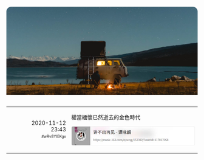 ![](src/cover.webp)

<table width="100%" border="0" cellpadding="30" cellspacing="0" bgcolor="transparent" align="left" frame="void">

<tr data-timestamp="1605195818.35353" data-id="wRv8YIEKgx">
<td width="150" align="right">2020-11-12<br>23:43<br><sup><sub>#wRv8YIEKgx</sub></sup></td>
<td><p>
權當緬懷已然逝去的金色時代</p><p>
<a href="https://music.163.com/#/song/152392/?userid=117017058"><img src="src/kK0b49m39H.webp" width="400"></a></p>
</td><!-- ITEM-END -->
</tr>

</table><!-- IDLERY-END -->